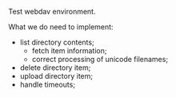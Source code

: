 Test webdav environment.

What we do need to implement:

  * list directory contents;
    * fetch item information;
    * correct processing of unicode filenames;
  * delete directory item;
  * upload directory item;
  * handle timeouts;
